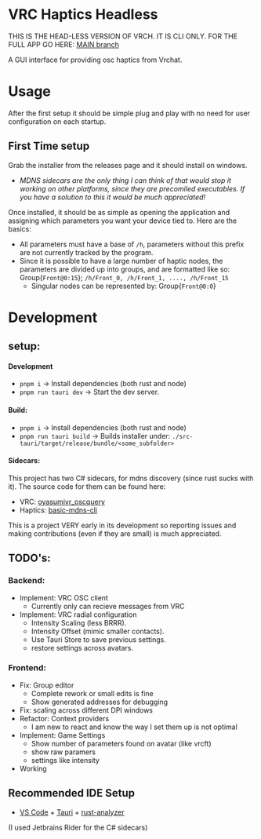 # VRC Haptics Headless

THIS IS THE HEAD-LESS VERSION OF VRCH. IT IS CLI ONLY. FOR THE FULL APP GO HERE:
[MAIN branch](https://github.com/virtuallyaverage/vrch-gui)

A GUI interface for providing osc haptics from Vrchat.

# Usage

After the first setup it should be simple plug and play with no need for user configuration on each startup.

## First Time setup

Grab the installer from the releases page and it should install on windows.

- _MDNS sidecars are the only thing I can think of that would stop it working on other platforms, since they are precomiled executables. If you have a solution to this it would be much appreciated!_

Once installed, it should be as simple as opening the application and assigning which parameters you want your device tied to. Here are the basics:

- All parameters must have a base of `/h`, parameters without this prefix are not currently tracked by the program.
- Since it is possible to have a large number of haptic nodes, the parameters are divided up into groups, and are formatted like so: Group{`Front@0:15`}; `/h/Front_0, /h/Front_1, ...., /h/Front_15`
  - Singular nodes can be represented by: Group{`Front@0:0`}

# Development

## setup:
#### Development
- `pnpm i` -> Install dependencies (both rust and node)
- `pnpm run tauri dev` -> Start the dev server. 

#### Build:
- `pnpm i` -> Install dependencies (both rust and node)
- `pnpm run tauri build` -> Builds installer under: `./src-tauri/target/release/bundle/<some_subfolder>`

#### Sidecars:
This project has two C# sidecars, for mdns discovery (since rust sucks with it). 
The source code for them can be found here:
 - VRC: [oyasumivr_oscquery](https://github.com/Raphiiko/oyasumivr_oscquery/tree/main/src-mdns-sidecar)
 - Haptics: [basic-mdns-cli](https://github.com/virtuallyaverage/basic-mdns-cli)

This is a project VERY early in its development so reporting issues and making contributions (even if they are small) is much appreciated.

## TODO's:

### Backend:
- Implement: VRC OSC client
    - Currently only can recieve messages from VRC
- Implement: VRC radial configuration
  - Intensity Scaling (less BRRR).
  - Intensity Offset (mimic smaller contacts).
  - Use Tauri Store to save previous settings.
  - restore settings across avatars.

### Frontend:

- Fix: Group editor
  - Complete rework or small edits is fine
  - Show generated addresses for debugging
- Fix: scaling across different DPI windows
- Refactor: Context providers
    - I am new to react and know the way I set them up is not optimal
- Implement: Game Settings
  - Show number of parameters found on avatar (like vrcft)
  - show raw paramers
  - settings like intensity
- Working 

## Recommended IDE Setup

- [VS Code](https://code.visualstudio.com/) + [Tauri](https://marketplace.visualstudio.com/items?itemName=tauri-apps.tauri-vscode) + [rust-analyzer](https://marketplace.visualstudio.com/items?itemName=rust-lang.rust-analyzer)

(I used Jetbrains Rider for the C# sidecars)